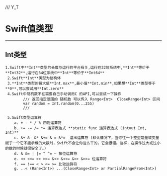 /// Y_T
# Swift值类型
-------

## Int类型
    1.Swift中**Int**类型的长度与运行的平台有关,运行在32位系统中,**Int**等价于**Int32**,运行在64位系统中**Int**等价于**Int64**
     2.Swift**Int**类型为结构体
     3.**Int**类型的最大值**Int.max**,最小值**Int.min**,如果想**Int**类型等于**0**,可以尝试用**Int.zero**
     4.Swift中随机数不在需要自己手动调用C 的API,可以尝试一下操作
            /// 返回指定范围的 随机数 可以传入 Range<Int>  CloseRange<Int> 区间
            var random = Int.random(0...255)
            /// 

     5.Swift类型运算符
        a. + - * / % 四则运算符
        b. += -= /= *= 运算表达式 **static func 运算表达式 (intout Int, Int)**
        c. &+ &- &* &+= &-= &*=  溢出运算符 (默认情况下，当你往一个整型常量或变量赋于一个它不能承载的大数时，Swift不会让你这么干的，它会报错。这样，在操作过大或过小的数的时候就很安全了。)
        d. & &= | |= ^ ^= ~ 按位运算符
        e. << <<= >> >>= &<< &<<= &>> &>>= 位运算符
        f. == !== < > <= >= 比较运算符
        g. ..< (Rane<Int>) ...(CloseRange<Int> or PartialRangeFrom<Int>)
         
    
